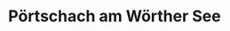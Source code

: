 ---
title: Pörtschach am Wörther See
url: /poertschach-am-woerther-see/
latitude: 46.636
longitude: 14.144
---